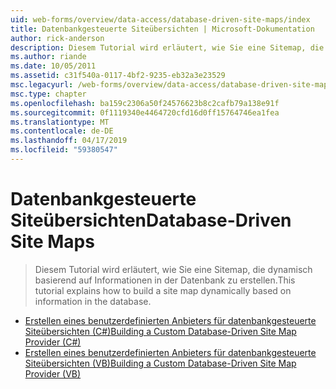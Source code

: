 ```yaml
---
uid: web-forms/overview/data-access/database-driven-site-maps/index
title: Datenbankgesteuerte Siteübersichten | Microsoft-Dokumentation
author: rick-anderson
description: Diesem Tutorial wird erläutert, wie Sie eine Sitemap, die dynamisch basierend auf Informationen in der Datenbank zu erstellen.
ms.author: riande
ms.date: 10/05/2011
ms.assetid: c31f540a-0117-4bf2-9235-eb32a3e23529
msc.legacyurl: /web-forms/overview/data-access/database-driven-site-maps
msc.type: chapter
ms.openlocfilehash: ba159c2306a50f24576623b8c2cafb79a138e91f
ms.sourcegitcommit: 0f1119340e4464720cfd16d0ff15764746ea1fea
ms.translationtype: MT
ms.contentlocale: de-DE
ms.lasthandoff: 04/17/2019
ms.locfileid: "59380547"
---
```

# <a name="database-driven-site-maps"></a><span data-ttu-id="5d7ce-103">Datenbankgesteuerte Siteübersichten</span><span class="sxs-lookup"><span data-stu-id="5d7ce-103">Database-Driven Site Maps</span></span>

> <span data-ttu-id="5d7ce-104">Diesem Tutorial wird erläutert, wie Sie eine Sitemap, die dynamisch basierend auf Informationen in der Datenbank zu erstellen.</span><span class="sxs-lookup"><span data-stu-id="5d7ce-104">This tutorial explains how to build a site map dynamically based on information in the database.</span></span>


- [<span data-ttu-id="5d7ce-105">Erstellen eines benutzerdefinierten Anbieters für datenbankgesteuerte Siteübersichten (C#)</span><span class="sxs-lookup"><span data-stu-id="5d7ce-105">Building a Custom Database-Driven Site Map Provider (C#)</span></span>](building-a-custom-database-driven-site-map-provider-cs.md)
- [<span data-ttu-id="5d7ce-106">Erstellen eines benutzerdefinierten Anbieters für datenbankgesteuerte Siteübersichten (VB)</span><span class="sxs-lookup"><span data-stu-id="5d7ce-106">Building a Custom Database-Driven Site Map Provider (VB)</span></span>](building-a-custom-database-driven-site-map-provider-vb.md)
